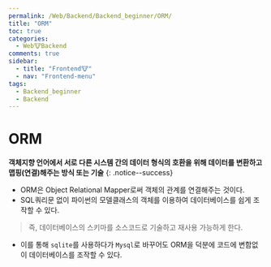```yaml
---
permalink: /Web/Backend/Backend_beginner/ORM/
title: "ORM"
toc: true
categories:
  - Web🐮Backend
comments: true
sidebar:
  - title: "Frontend🐮"
  - nav: "Frontend-menu"
tags:
  - Backend_beginner
  - Backend
---
```


# ORM

**객체지향 언어에서 서로 다른 시스템 간의 데이터 형식의 호환을 위해 데이터를 변환하고 맵핑(연결)해주는 방식 또는 기술**
{: .notice--success}

- ORM은 Object Relational Mapper로써 객체의 관계를 연결해주는 것이다.
- SQL쿼리문 없이 파이썬의 모델클래스의 객체를 이용하여 데이터베이스를 쉽게 조작할 수 있다.

> 즉, 데이터베이스의 스키마를 소스코드로 기술하고 재사용 가능하게 한다.

- 이를 통해 `sqlite`를 사용하다가 `Mysql`로 바꾸어도 ORM을 덕분에 코드에 변함없이 데이터베이스를 조작할 수 있다.